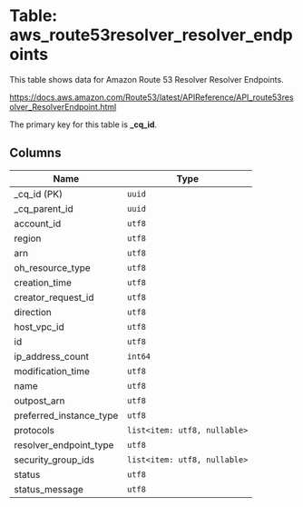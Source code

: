 # Table: aws_route53resolver_resolver_endpoints

This table shows data for Amazon Route 53 Resolver Resolver Endpoints.

https://docs.aws.amazon.com/Route53/latest/APIReference/API_route53resolver_ResolverEndpoint.html

The primary key for this table is **_cq_id**.

## Columns

| Name          | Type          |
| ------------- | ------------- |
|_cq_id (PK)|`uuid`|
|_cq_parent_id|`uuid`|
|account_id|`utf8`|
|region|`utf8`|
|arn|`utf8`|
|oh_resource_type|`utf8`|
|creation_time|`utf8`|
|creator_request_id|`utf8`|
|direction|`utf8`|
|host_vpc_id|`utf8`|
|id|`utf8`|
|ip_address_count|`int64`|
|modification_time|`utf8`|
|name|`utf8`|
|outpost_arn|`utf8`|
|preferred_instance_type|`utf8`|
|protocols|`list<item: utf8, nullable>`|
|resolver_endpoint_type|`utf8`|
|security_group_ids|`list<item: utf8, nullable>`|
|status|`utf8`|
|status_message|`utf8`|